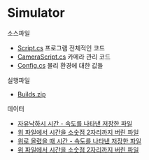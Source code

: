 # Simulator
소스파일 
* [Script.cs](https://github.com/lwhgit/Simulator/blob/master/Assets/Resources/Scripts/Script.cs) 프로그램 전체적인 코드
* [CameraScript.cs](https://github.com/lwhgit/Simulator/blob/master/Assets/Resources/Scripts/CameraScript.cs) 카메라 관리 코드
* [Config.cs](https://github.com/lwhgit/Simulator/blob/master/Assets/Resources/Scripts/Config.cs) 물리 환경에 대한 값들
   
실행파일
* [Builds.zip](https://github.com/lwhgit/Simulator/releases/download/0.1/Builds.zip)
   
데이터
* [자유낙하시 시간 - 속도를 나타낸 저장한 파일](https://github.com/lwhgit/Simulator/blob/master/rawdata_d.dat)
* [위 파일에서 시간을 소숫점 2자리까지 버린 파일](https://github.com/lwhgit/Simulator/blob/master/data_d.dat)
* [위로 올렸을 때 시간 - 속도를 나타낸 저장한 파일](https://github.com/lwhgit/Simulator/blob/master/rawdata_u.dat)
* [위 파일에서 시간을 소숫점 2자리까지 버린 파일](https://github.com/lwhgit/Simulator/blob/master/data_u.dat)
